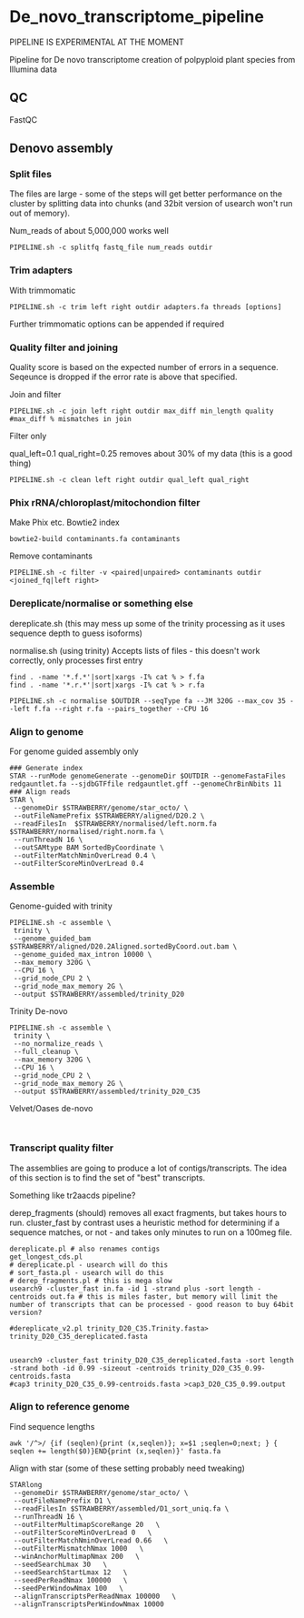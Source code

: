 # De_novo_transcriptome_pipeline

PIPELINE IS EXPERIMENTAL AT THE MOMENT

Pipeline for De novo transcriptome creation of polpyploid plant species from Illumina data



## QC
FastQC

## Denovo assembly

### Split files
The files are large - some of the steps will get better performance on the cluster by splitting data into chunks (and 32bit version of usearch won't run out of memory).

 Num_reads of about 5,000,000 works well
```shell
PIPELINE.sh -c splitfq fastq_file num_reads outdir 
```
### Trim adapters 
With trimmomatic
```shell
PIPELINE.sh -c trim left right outdir adapters.fa threads [options]
```
Further trimmomatic options can be appended if required

### Quality filter and joining
Quality score is based on the expected number of errors in a sequence. Seqeunce is dropped if the error rate is above that specified.

Join and filter
```shell
PIPELINE.sh -c join left right outdir max_diff min_length quality #max_diff % mismatches in join
```

Filter only

qual_left=0.1 qual_right=0.25 removes about 30% of my data (this is a good thing)
```shell
PIPELINE.sh -c clean left right outdir qual_left qual_right
```
### Phix rRNA/chloroplast/mitochondion filter
Make Phix etc. Bowtie2 index
```
bowtie2-build contaminants.fa contaminants
```
Remove contaminants
```
PIPELINE.sh -c filter -v <paired|unpaired> contaminants outdir <joined_fq|left right>
```

### Dereplicate/normalise or something else
dereplicate.sh (this may mess up some of the trinity processing as it uses sequence depth to guess isoforms)

normalise.sh (using trinity)
Accepts lists of files - this doesn't work correctly, only processes first entry

```
find . -name '*.f.*'|sort|xargs -I% cat % > f.fa
find . -name '*.r.*'|sort|xargs -I% cat % > r.fa

PIPELINE.sh -c normalise $OUTDIR --seqType fa --JM 320G --max_cov 35 --left f.fa --right r.fa --pairs_together --CPU 16 
```

### Align to genome
For genome guided assembly only 
```
### Generate index
STAR --runMode genomeGenerate --genomeDir $OUTDIR --genomeFastaFiles redgauntlet.fa --sjdbGTFfile redgauntlet.gff --genomeChrBinNbits 11
### Align reads
STAR \
 --genomeDir $STRAWBERRY/genome/star_octo/ \
 --outFileNamePrefix $STRAWBERRY/aligned/D20.2 \
 --readFilesIn  $STRAWBERRY/normalised/left.norm.fa $STRAWBERRY/normalised/right.norm.fa \
 --runThreadN 16 \
 --outSAMtype BAM SortedByCoordinate \
 --outFilterMatchNminOverLread 0.4 \
 --outFilterScoreMinOverLread 0.4
```

### Assemble
Genome-guided with trinity
```
PIPELINE.sh -c assemble \
 trinity \
 --genome_guided_bam $STRAWBERRY/aligned/D20.2Aligned.sortedByCoord.out.bam \
 --genome_guided_max_intron 10000 \
 --max_memory 320G \
 --CPU 16 \
 --grid_node_CPU 2 \
 --grid_node_max_memory 2G \
 --output $STRAWBERRY/assembled/trinity_D20
```

Trinity De-novo
```
PIPELINE.sh -c assemble \
 trinity \
 --no_normalize_reads \
 --full_cleanup \
 --max_memory 320G \
 --CPU 16 \
 --grid_node_CPU 2 \
 --grid_node_max_memory 2G \
 --output $STRAWBERRY/assembled/trinity_D20_C35
```

Velvet/Oases de-novo
```


```

### Transcript quality filter
The assemblies are going to produce a lot of contigs/transcripts. The idea of this section is to find the set of "best" transcripts.

Something like tr2aacds pipeline?


derep_fragments (should) removes all exact fragments, but takes hours to run. cluster_fast by contrast uses a heuristic method for determining if a sequence matches, or not - and takes only minutes to run on a 100meg file.

```
dereplicate.pl # also renames contigs
get_longest_cds.pl
# dereplicate.pl - usearch will do this
# sort_fasta.pl - usearch will do this
# derep_fragments.pl # this is mega slow
usearch9 -cluster_fast in.fa -id 1 -strand plus -sort length -centroids out.fa # this is miles faster, but memory will limit the number of transcripts that can be processed - good reason to buy 64bit version?

#dereplicate_v2.pl trinity_D20_C35.Trinity.fasta> trinity_D20_C35_dereplicated.fasta


usearch9 -cluster_fast trinity_D20_C35_dereplicated.fasta -sort length -strand both -id 0.99 -sizeout -centroids trinity_D20_C35_0.99-centroids.fasta
#cap3 trinity_D20_C35_0.99-centroids.fasta >cap3_D20_C35_0.99.output
```


### Align to reference genome

Find sequence lengths
```
awk '/^>/ {if (seqlen){print (x,seqlen)}; x=$1 ;seqlen=0;next; } { seqlen += length($0)}END{print (x,seqlen)}' fasta.fa
```

Align with star (some of these setting probably need tweaking)
```
STARlong 
 --genomeDir $STRAWBERRY/genome/star_octo/ \
 --outFileNamePrefix D1 \
 --readFilesIn $STRAWBERRY/assembled/D1_sort_uniq.fa \
 --runThreadN 16 \
 --outFilterMultimapScoreRange 20   \
 --outFilterScoreMinOverLread 0   \
 --outFilterMatchNminOverLread 0.66   \
 --outFilterMismatchNmax 1000   \
 --winAnchorMultimapNmax 200   \
 --seedSearchLmax 30   \
 --seedSearchStartLmax 12   \
 --seedPerReadNmax 100000   \
 --seedPerWindowNmax 100   \
 --alignTranscriptsPerReadNmax 100000   \
 --alignTranscriptsPerWindowNmax 10000
```

